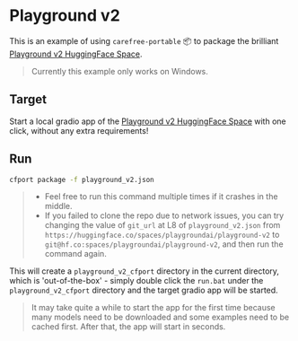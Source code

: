 # Playground v2

This is an example of using `carefree-portable` 📦️ to package the brilliant [Playground v2 HuggingFace Space](https://huggingface.co/spaces/playgroundai/playground-v2).

> Currently this example only works on Windows.


## Target

Start a local gradio app of the [Playground v2 HuggingFace Space](https://huggingface.co/spaces/playgroundai/playground-v2) with one click, without any extra requirements!


## Run

```bash
cfport package -f playground_v2.json
```

> - Feel free to run this command multiple times if it crashes in the middle.
> - If you failed to clone the repo due to network issues, you can try changing the value of `git_url` at L8 of `playground_v2.json` from `https://huggingface.co/spaces/playgroundai/playground-v2` to `git@hf.co:spaces/playgroundai/playground-v2`, and then run the command again.

This will create a `playground_v2_cfport` directory in the current directory, which is 'out-of-the-box' - simply double click the `run.bat` under the `playground_v2_cfport` directory and the target gradio app will be started.

> It may take quite a while to start the app for the first time because many models need to be downloaded and some examples need to be cached first. After that, the app will start in seconds.
